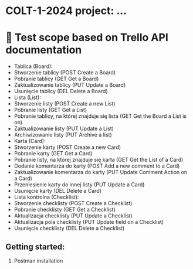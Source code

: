 # COLT-1-2024 project: ...

# 🔎 Test scope based on Trello API documentation

- Tablica (Board):
 - Stworzenie tablicy (POST Create a Board)
 - Pobranie tablicy (GET Get a Board)
 - Zaktualizowanie tablicy (PUT Update a Board)
 - Usunięcie tablicy (DEL Delete a Board)
- Lista (List):
 - Stworzenie listy (POST Create a new List)
 - Pobranie listy (GET Get a List)
 - Pobranie tablicy, na której znajduje się lista (GET Get the Board a List is on)
 - Zaktualizowanie listy (PUT Update a List)
 - Archiwizowanie listy (PUT Archive a list)
- Karta (Card):
 - Stworzenie karty (POST Create a new Card)
 - Pobranie karty (GET Get a Card)
 - Pobranie listy, na której znajduje się karta (GET Get the List of a Card)
 - Dodanie komentarza do karty (POST Add a new comment to a Card)
 - Zaktualizowanie komentarza do karty (PUT Update Comment Action on a Card)
 - Przeniesienie karty do innej listy (PUT Update a Card)
 - Usunięcie karty (DEL Delete a Card)
- Lista kontrolna (Checklist):
 - Stworzenie checklisty (POST Create a Checklist)
 - Pobranie checklisty (GET Get a Checklist)
 - Aktualizacja checklisty (PUT Update a Checklist)
 - Aktualizacja pola checklisty (PUT Update field on a Checklist)
 - Usunięcie checklisty (DEL Delete a Checklist)

Getting started:
-------------------
1. Postman installation

